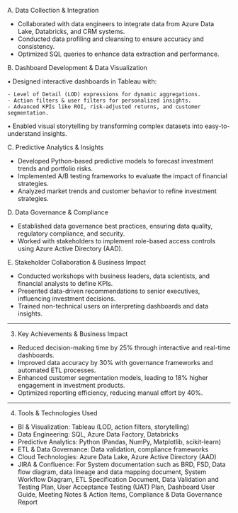 A. Data Collection & Integration

-	Collaborated with data engineers to integrate data from Azure Data Lake, Databricks, and CRM systems.
-	Conducted data profiling and cleansing to ensure accuracy and consistency.
-	Optimized SQL queries to enhance data extraction and performance.

B. Dashboard Development & Data Visualization

•	Designed interactive dashboards in Tableau with:

    - Level of Detail (LOD) expressions for dynamic aggregations.
    - Action filters & user filters for personalized insights.
    - Advanced KPIs like ROI, risk-adjusted returns, and customer segmentation.
    
•	Enabled visual storytelling by transforming complex datasets into easy-to-understand insights.

C. Predictive Analytics & Insights

- 	Developed Python-based predictive models to forecast investment trends and portfolio risks.
- 	Implemented A/B testing frameworks to evaluate the impact of financial strategies.
- 	Analyzed market trends and customer behavior to refine investment strategies.

D. Data Governance & Compliance

-	Established data governance best practices, ensuring data quality, regulatory compliance, and security.
-	Worked with stakeholders to implement role-based access controls using Azure Active Directory (AAD).

E. Stakeholder Collaboration & Business Impact

-	Conducted workshops with business leaders, data scientists, and financial analysts to define KPIs.
-	Presented data-driven recommendations to senior executives, influencing investment decisions.
-	Trained non-technical users on interpreting dashboards and data insights.
________________________________________
3. Key Achievements & Business Impact
   
* Reduced decision-making time by 25% through interactive and real-time dashboards.
* Improved data accuracy by 30% with governance frameworks and automated ETL processes.
* Enhanced customer segmentation models, leading to 18% higher engagement in investment products.
* Optimized reporting efficiency, reducing manual effort by 40%.
________________________________________
4. Tools & Technologies Used
   
-	BI & Visualization: Tableau (LOD, action filters, storytelling)
-	Data Engineering: SQL, Azure Data Factory, Databricks
-	Predictive Analytics: Python (Pandas, NumPy, Matplotlib, scikit-learn)
-	ETL & Data Governance: Data validation, compliance frameworks
-	Cloud Technologies: Azure Data Lake, Azure Active Directory (AAD)
-	JIRA & Confluence: For System documentation such as BRD, FSD, Data flow diagram, data lineage and data mapping document, System Workflow Diagram, ETL Specification Document, Data Validation and Testing Plan, User Acceptance Testing (UAT) Plan, Dashboard User Guide, Meeting Notes & Action Items, Compliance & Data Governance Report	 

